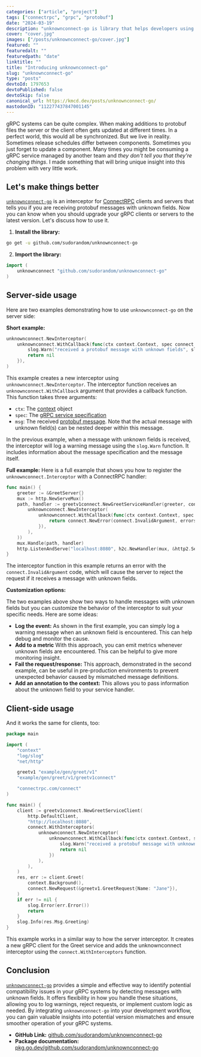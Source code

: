 ```yaml
---
categories: ["article", "project"]
tags: ["connectrpc", "grpc", "protobuf"]
date: "2024-03-19"
description: "unknownconnect-go is library that helps developers using gRPC identify compatibility issues caused by mismatched message definitions."
cover: "cover.jpg"
images: ["/posts/unknownconnect-go/cover.jpg"]
featured: ""
featuredalt: ""
featuredpath: "date"
linktitle: ""
title: "Introducing unknownconnect-go"
slug: "unknownconnect-go"
type: "posts"
devtoId: 1797653
devtoPublished: false
devtoSkip: false
canonical_url: https://kmcd.dev/posts/unknownconnect-go/
mastodonID: "112277437847001145"
---
```


gRPC systems can be quite complex. When making additions to protobuf files the server or the client often gets updated at different times. In a perfect world, this would all be synchronized. But we live in reality. Sometimes release schedules differ between components. Sometimes you just forget to update a component. Many times you might be consuming a gRPC service managed by another team and *they don't tell you that they're changing things*. I made something that will bring unique insight into this problem with very little work.

## Let's make things better

[`unknownconnect-go`](https://github.com/sudorandom/unknownconnect-go/) is an interceptor for [ConnectRPC](https://connectrpc.com/) clients and servers that tells you if you are receiving protobuf messages with unknown fields. Now you can know when you should upgrade your gRPC clients or servers to the latest version. Let's discuss how to use it.

1. **Install the library:**

```bash
go get -u github.com/sudorandom/unknownconnect-go
```

2. **Import the library:**

```go
import (
    unknownconnect "github.com/sudorandom/unknownconnect-go"
)
```

## Server-side usage

Here are two examples demonstrating how to use `unknownconnect-go` on the server side:

**Short example:**

```go
unknownconnect.NewInterceptor(
    unknownconnect.WithCallback(func(ctx context.Context, spec connect.Spec, msg proto.Message) error {
        slog.Warn("received a protobuf message with unknown fields", slog.Any("spec", spec), slog.Any("msg", msg))
        return nil
    }),
)
```

This example creates a new interceptor using `unknownconnect.NewInterceptor`. The interceptor function receives an `unknownconnect.WithCallback` argument that provides a callback function. This function takes three arguments:

* `ctx`: The [context](https://pkg.go.dev/context#Context) object
* `spec`: The [gRPC service specification](https://pkg.go.dev/connectrpc.com/connect#Spec)
* `msg`: The received [protobuf message](https://pkg.go.dev/google.golang.org/protobuf/proto#Message). Note that the actual message with unknown field(s) can be nested deeper within this message.

In the previous example, when a message with unknown fields is received, the interceptor will log a warning message using the `slog.Warn` function. It includes information about the message specification and the message itself. 

**Full example:**
Here is a full example that shows you how to register the `unknownconnect.Interceptor` with a ConnectRPC handler:
```go
func main() {
    greeter := &GreetServer{}
    mux := http.NewServeMux()
    path, handler := greetv1connect.NewGreetServiceHandler(greeter, connect.WithInterceptors(
        unknownconnect.NewInterceptor(
            unknownconnect.WithCallback(func(ctx context.Context, spec connect.Spec, msg proto.Message) error {
                return connect.NewError(connect.InvalidArgument, errors.New("protobuf version missmatch; received unknown fields"))
            }),
        ),
    ))
    mux.Handle(path, handler)
    http.ListenAndServe("localhost:8080", h2c.NewHandler(mux, &http2.Server{}))
}
```

The interceptor function in this example returns an error with the `connect.InvalidArgument` code, which will cause the server to reject the request if it receives a message with unknown fields.

**Customization options:**

The two examples above show two ways to handle messages with unknown fields but you can customize the behavior of the interceptor to suit your specific needs. Here are some ideas:

* **Log the event:** As shown in the first example, you can simply log a warning message when an unknown field is encountered. This can help debug and monitor the cause.
* **Add to a metric** With this approach, you can emit metrics whenever unknown fields are encountered. This can be helpful to give more monitoring insight.
* **Fail the request/response:** This approach, demonstrated in the second example, can be useful in pre-production environments to prevent unexpected behavior caused by mismatched message definitions.
* **Add an annotation to the context:** This allows you to pass information about the unknown field to your service handler.

## Client-side usage

And it works the same for clients, too:

```go
package main

import (
    "context"
    "log/slog"
    "net/http"

    greetv1 "example/gen/greet/v1"
    "example/gen/greet/v1/greetv1connect"

    "connectrpc.com/connect"
)

func main() {
    client := greetv1connect.NewGreetServiceClient(
        http.DefaultClient,
        "http://localhost:8080",
        connect.WithInterceptors(
            unknownconnect.NewInterceptor(
                unknownconnect.WithCallback(func(ctx context.Context, spec connect.Spec, msg proto.Message) error {
                    slog.Warn("received a protobuf message with unknown fields", slog.Any("spec", spec), slog.Any("msg", msg))
                    return nil
                })
            ),
        ),
    )
    res, err := client.Greet(
        context.Background(),
        connect.NewRequest(&greetv1.GreetRequest{Name: "Jane"}),
    )
    if err != nil {
        slog.Error(err.Error())
        return
    }
    slog.Info(res.Msg.Greeting)
}
```

This example works in a similar way to how the server interceptor. It creates a new gRPC client for the Greet service and adds the unknownconnect interceptor using the `connect.WithInterceptors` function.

## Conclusion

[`unknownconnect-go`](https://github.com/sudorandom/unknownconnect-go/) provides a simple and effective way to identify potential compatibility issues in your gRPC systems by detecting messages with unknown fields. It offers flexibility in how you handle these situations, allowing you to log warnings, reject requests, or implement custom logic as needed. By integrating `unknownconnect-go` into your development workflow, you can gain valuable insights into potential version mismatches and ensure smoother operation of your gRPC systems.

- **GitHub Link:** [github.com/sudorandom/unknownconnect-go](https://github.com/sudorandom/unknownconnect-go/)
- **Package documentation:** [pkg.go.dev/github.com/sudorandom/unknownconnect-go](https://pkg.go.dev/github.com/sudorandom/unknownconnect-go)
